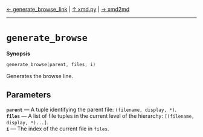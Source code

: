 [&#8592; generate_browse_link](xmd.py--generate_browse_link.md) | [&#8593; xmd.py](xmd.py.md) | [&#8594; xmd2md](xmd.py--xmd2md.md)
***

# `generate_browse`
**Synopsis**

```cpp
generate_browse(parent, files, i)
```

Generates the browse line.

## Parameters
**`parent`** &#8213; A tuple identifying the parent file: `(filename, display, *)`.  
**`files`** &#8213; A list of file tuples in the current level of the hierarchy: `[(filename, display, *)...]`.  
**`i`** &#8213; The index of the current file in `files`.  
